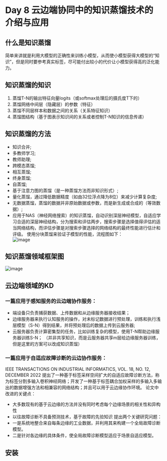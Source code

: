 # Day 8 云边端协同中的知识蒸馏技术的介绍与应用
## **什么是知识蒸馏**
简单来讲就是利用大模型的正确性来训练小模型，从而使小模型获得大模型的“知识”，但是同时要参考真实标签，尽可能付出较小的代价让小模型获得高的泛化能力。

## **知识蒸馏的知识**
1.	蒸馏T-N的输出特征向量logits（或softmax处理后的摄氏度T下的）
2.	蒸馏网络中间层（隐藏层）的参数（特征）
3.	蒸馏不同层样本和数据之间的关系（关系特征知识）
4.	蒸馏图结构（基于图表示知识间的关系或者控制T-N知识的信息传递）
## **知识蒸馏的方法**
- 知识合并;
- 多教师学习;
- 教师助理;
- 跨模态蒸馏;
- 相互蒸馏;
- 终身蒸馏;
- 自蒸馏;
- 基于注意力图的蒸馏（是一种蒸馏方法而非知识形式）;
- 量化蒸馏，通过降低数据精度（如由32位浮点降为8位）来减少计算复杂度;
- 无数据蒸馏，蒸馏的数据并非原始数据或参数，而是新生成或合成的（等效数据）;
- 应用于NAS（神经网络搜索）的知识蒸馏，自动识别深层神经模型，自适应学习合适的深层神经结构，分为搜索和评估两步，搜索步骤是选择值得评估的适当网络结构，而评估步骤是对搜索步骤选择的网络结构的最终性能进行估计和评级。
使用分块蒸馏来验证子模型的性能，流程图如下：<br>
![image](https://user-images.githubusercontent.com/51207072/222936505-e16b13eb-4af4-45fb-9bee-3395fce6e2f6.png)
## **知识蒸馏领域框架图**
![image](https://user-images.githubusercontent.com/51207072/222936524-377540f4-8f74-4145-bfbe-f9ac86ca6e44.png)
## **云边端领域的KD**
### 一篇应用于感知服务的云边端协作服务：
- 端设备只负责捕获数据、上传数据和从边缘服务器接收结果；
- 边缘服务器来执行认知服务的操作，对未标记数据进行预处理，训练和执行浅层模型（S-N）得到结果，并将预处理后的数据上传到云服务器;
- 云服务器负责计算密集型的任务，比如训练复杂的模型，使用T-N帮助边缘服务器训练S-N；
（并非共享知识，而是云服务器共享m层给边缘服务器训练，但是这里的方案可以改成知识蒸馏）
### 一篇应用于自适应故障诊断的云边协作服务：
IEEE TRANSACTIONS ON INDUSTRIAL INFORMATICS, VOL. 18, NO. 12, DECEMBER 2022
提出了一种基于标签采样空间扩大的自适应故障诊断方法，称为标签分割多输入卷积神经网络；开发了一种基于标签耦合加权采样的多输入多输出的数据增强方法和相兼容的网络结构；并且可以用于云边缘协作环境。
论文中改进的关键点：
- 大多数现有的基于云边缘的方法并没有同时考虑每个边缘场景的相关性和异构性
- 以往故障诊断不具备预测技术，基于故障的先验知识
提出两个关键研究问题：
- 一是系统地整合来自每条边缘的工业数据，并利用其来构建一个全局故障诊断模型。
- 二是针对各边缘的具体条件，使全局故障诊断模型适应于场景自适应模型。



## **安装**

